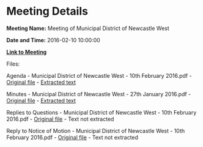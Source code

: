 # Meeting Details

**Meeting Name:** Meeting of Municipal District of Newcastle West

**Date and Time:** 2016-02-10 10:00:00

**[Link to Meeting](https://www.limerick.ie/council/whats-on/meeting-municipal-district-newcastle-west-4)**

Files: 

Agenda - Municipal District of Newcastle West - 10th February 2016.pdf - [Original file](https://www.limerick.ie/sites/default/files/media/documents/2017-06/Agenda%20-%20Municipal%20District%20of%20Newcastle%20West%20-%2010th%20February%202016.pdf) - [Extracted text](./Agenda%20-%20Municipal%20District%20of%20Newcastle%20West%20-%2010th%20February%202016.md)

Minutes - Municipal District of Newcastle West - 27th January 2016.pdf - [Original file](https://www.limerick.ie/sites/default/files/media/documents/2017-06/Minutes%20-%20Municipal%20District%20of%20Newcastle%20West%20-%2027th%20January%202016.pdf) - [Extracted text](./Minutes%20-%20Municipal%20District%20of%20Newcastle%20West%20-%2027th%20January%202016.md)

Replies to Questions - Municipal District of Newcastle West - 10th February 2016.pdf - [Original file](https://www.limerick.ie/sites/default/files/media/documents/2017-06/Replies%20to%20Questions%20-%20Municipal%20District%20of%20Newcastle%20West%20-%2010th%20February%202016.pdf) - Text not extracted

Reply to Notice of Motion - Municipal District of Newcastle West - 10th February 2016.pdf - [Original file](https://www.limerick.ie/sites/default/files/media/documents/2017-06/Reply%20to%20Notice%20of%20Motion%20-%20Municipal%20District%20of%20Newcastle%20West%20-%2010th%20February%202016.pdf) - Text not extracted

